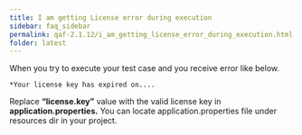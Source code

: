 ```yaml
---
title: I am getting License error during execution
sidebar: faq_sidebar
permalink: qaf-2.1.12/i_am_getting_license_error_during_execution.html
folder: latest
---
```


When you try to execute your test case and you receive error like below.

    *Your license key has expired on....

Replace **“license.key”** value with the valid license key in **application.properties.** You can locate application.properties file under resources dir in your project.
